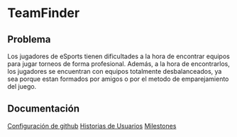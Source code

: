 # TeamFinder
## Problema

Los jugadores de eSports tienen dificultades a la hora de encontrar equipos para jugar torneos de forma profesional. Además, a la hora de encontrarlos, los jugadores se encuentran con equipos totalmente desbalanceados, ya sea porque estan formados por amigos o por el metodo de emparejamiento del juego.

## Documentación
[Configuración de github](./docs/conf.md) 
[Historias de Usuarios](./docs/historiasUsuario.md)
[Milestones](./docs/milestones.md)